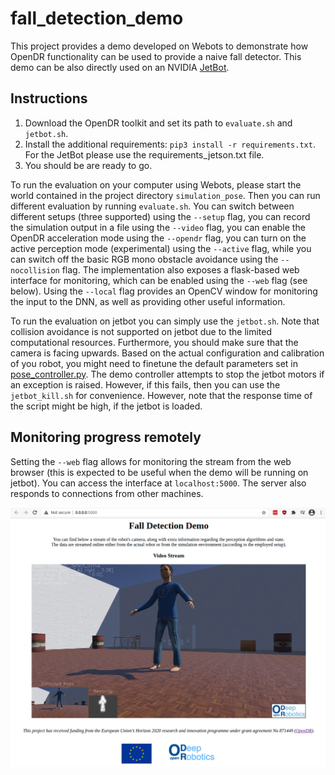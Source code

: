 # fall_detection_demo

This project provides a demo developed on Webots to demonstrate how OpenDR functionality can be used to provide a naive fall detector. This demo can be also directly used on an NVIDIA [JetBot](https://github.com/NVIDIA-AI-IOT/jetbot).

## Instructions
1. Download the OpenDR toolkit and set its path to `evaluate.sh` and `jetbot.sh`.
2. Install the additional requirements: `pip3 install -r requirements.txt`. For the JetBot please use the requirements_jetson.txt file.
3. You should be are ready to go.

To run the evaluation on your computer using Webots, please start the world contained in the project directory `simulation_pose`. Then you can run different evaluation by running `evaluate.sh`. You can switch between different setups (three supported) using the `--setup` flag, you can record the simulation output in a file using the `--video` flag, you can enable the OpenDR acceleration mode using the `--opendr` flag, you can turn on the active perception mode (experimental) using the `--active` flag, while you can switch off the basic RGB mono obstacle avoidance using the `--nocollision` flag. The implementation also exposes a flask-based web interface for monitoring, which can be enabled using the `--web` flag (see below). Using the `--local` flag provides an OpenCV window for monitoring the input to the DNN, as well as providing other useful information.

To run the evaluation on jetbot you can simply use the `jetbot.sh`. Note that collision avoidance is not supported on jetbot due to the limited computational resources. Furthermore, you should make sure that the camera is facing upwards. Based on the actual configuration and calibration of you robot, you might need to finetune the default parameters set in [pose_controller.py](https://github.com/cidl-auth/fall_detection_demo/blob/main/utils/pose_controller.py#L87). The demo controller attempts to stop the jetbot motors if an exception is raised. However, if this fails, then you can use the `jetbot_kill.sh` for convenience. However, note that the response time of the script might be high, if the jetbot is loaded.

## Monitoring progress remotely
Setting the ``--web`` flag allows for monitoring the stream from the web browser (this is expected to be useful when the demo will be running on jetbot). You can access the interface at `localhost:5000`. The server also responds to connections from other machines.

![alt text](flask.png)
